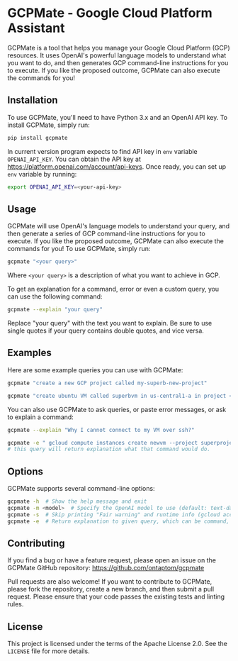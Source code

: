 # GCPMate - Google Cloud Platform Assistant

GCPMate is a tool that helps you manage your Google Cloud Platform (GCP) resources. It uses OpenAI's powerful language models to understand what you want to do, and then generates GCP command-line instructions for you to execute. If you like the proposed outcome, GCPMate can also execute the commands for you!

## Installation

To use GCPMate, you'll need to have Python 3.x and an OpenAI API key. To install GCPMate, simply run:

```bash
pip install gcpmate
```
In current version program expects to find API key in `env` variable `OPENAI_API_KEY`. You can obtain the API key at https://platform.openai.com/account/api-keys. Once ready, you can set up `env` variable by running:

```bash
export OPENAI_API_KEY=<your-api-key>
```

## Usage

GCPMate will use OpenAI's language models to understand your query, and then generate a series of GCP command-line instructions for you to execute. If you like the proposed outcome, GCPMate can also execute the commands for you! To use GCPMate, simply run:

```bash
gcpmate "<your query>"
```

Where `<your query>` is a description of what you want to achieve in GCP.

To get an explanation for a command, error or even a custom query, you can use the following command:

```bash
gcpmate --explain "your query"
```

Replace "your query" with the text you want to explain. Be sure to use single quotes if your query contains double quotes, and vice versa.

## Examples

Here are some example queries you can use with GCPMate:

```bash
gcpmate "create a new GCP project called my-superb-new-project"
```

```bash
gcpmate "create ubuntu VM called superbvm in us-central1-a in project <xyz>"
```

You can also use GCPMate to ask queries, or paste error messages, or ask to explain a command:

```bash
gcpmate --explain "Why I cannot connect to my VM over ssh?"
```

```bash
gcpmate -e " gcloud compute instances create newvm --project superproject324 --zone us-central1-a --image-family ubuntu-1804-lts --image-project ubuntu-os-cloud"
# this query will return explanation what that command would do.
```

## Options

GCPMate supports several command-line options:
```bash
gcpmate -h  # Show the help message and exit
gcpmate -m <model>  # Specify the OpenAI model to use (default: text-davinci-003)
gcpmate -s  # Skip printing "Fair warning" and runtime info (gcloud account, project, region, zone, OpenAI model)
gcpmate -e  # Return explanation to given query, which can be command, error message, etc.
```

## Contributing

If you find a bug or have a feature request, please open an issue on the GCPMate GitHub repository: https://github.com/ontaptom/gcpmate

Pull requests are also welcome! If you want to contribute to GCPMate, please fork the repository, create a new branch, and then submit a pull request. Please ensure that your code passes the existing tests and linting rules.

## License

This project is licensed under the terms of the Apache License 2.0. See the `LICENSE` file for more details.